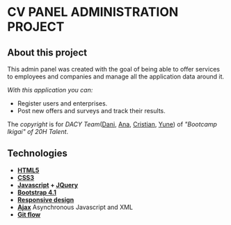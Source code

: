 # CV PANEL ADMINISTRATION PROJECT

## About this project

This admin panel was created with the goal of being able to offer services to employees and companies and manage all the application data around it.

_With this application you can:_

- Register users and enterprises.
- Post new offers and surveys and track their results.

The _copyright_ is for _DACY Team_([Dani](https://github.com/Ranacode), [Ana](https://github.com/annasauciuc), [Cristian](https://github.com/CristianDavidCabrera), [Yune](https://github.com/ZakyesS)) of _"Bootcamp Ikigai" of 20H Talent_.

## Technologies

- **[HTML5](https://developer.mozilla.org/es/docs/HTML/HTML5)**
- **[CSS3](https://developer.mozilla.org/es/docs/Web/CSS/CSS3)**
- **[Javascript](https://www.javascript.com/) + [JQuery](https://jquery.com/)**
- **[Bootstrap 4.1](https://getbootstrap.com/docs/4.1/getting-started/introduction/)**
- **[Responsive design](https://responsivedesign.is/)**
- **[Ajax](https://developer.mozilla.org/es/docs/Glossary/AJAX)** Asynchronous Javascript and XML
- **[Git flow](https://es.atlassian.com/git/tutorials/comparing-workflows/gitflow-workflow)**
